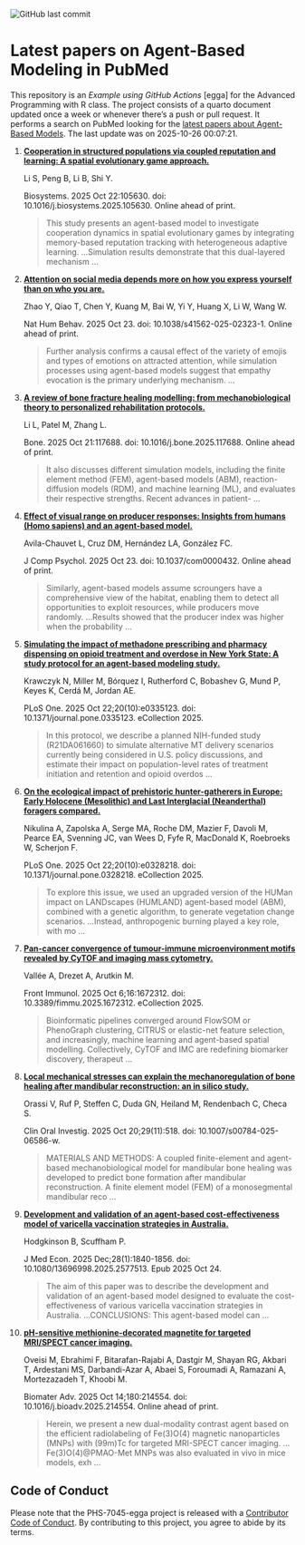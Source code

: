 ![GitHub last
commit](https://img.shields.io/github/last-commit/UofUEpiBio/PHS-7045-egga.png)

# Latest papers on Agent-Based Modeling in PubMed

This repository is an *Example using GitHub Actions* \[egga\] for the
Advanced Programming with R class. The project consists of a quarto
document updated once a week or whenever there’s a push or pull request.
It performs a search on PubMed looking for the <a
href="https://pubmed.ncbi.nlm.nih.gov/?term=agent-based+model&amp;sort=date"
target="_blank">latest papers about Agent-Based Models</a>. The last
update was on 2025-10-26 00:07:21.

<div class="cell">

</div>

1.  [**Cooperation in structured populations via coupled reputation and
    learning: A spatial evolutionary game
    approach.**](https://pubmed.ncbi.nlm.nih.gov/41135606/)

    Li S, Peng B, Li B, Shi Y.

    Biosystems. 2025 Oct 22:105630. doi:
    10.1016/j.biosystems.2025.105630. Online ahead of print.

    > This study presents an agent-based model to investigate
    > cooperation dynamics in spatial evolutionary games by integrating
    > memory-based reputation tracking with heterogeneous adaptive
    > learning. …Simulation results demonstrate that this dual-layered
    > mechanism …

2.  [**Attention on social media depends more on how you express
    yourself than on who you
    are.**](https://pubmed.ncbi.nlm.nih.gov/41131398/)

    Zhao Y, Qiao T, Chen Y, Kuang M, Bai W, Yi Y, Huang X, Li W, Wang W.

    Nat Hum Behav. 2025 Oct 23. doi: 10.1038/s41562-025-02323-1. Online
    ahead of print.

    > Further analysis confirms a causal effect of the variety of emojis
    > and types of emotions on attracted attention, while simulation
    > processes using agent-based models suggest that empathy evocation
    > is the primary underlying mechanism. …

3.  [**A review of bone fracture healing modelling: from
    mechanobiological theory to personalized rehabilitation
    protocols.**](https://pubmed.ncbi.nlm.nih.gov/41130554/)

    Li L, Patel M, Zhang L.

    Bone. 2025 Oct 21:117688. doi: 10.1016/j.bone.2025.117688. Online
    ahead of print.

    > It also discusses different simulation models, including the
    > finite element method (FEM), agent-based models (ABM),
    > reaction-diffusion models (RDM), and machine learning (ML), and
    > evaluates their respective strengths. Recent advances in patient-
    > …

4.  [**Effect of visual range on producer responses: Insights from
    humans (Homo sapiens) and an agent-based
    model.**](https://pubmed.ncbi.nlm.nih.gov/41129353/)

    Avila-Chauvet L, Cruz DM, Hernández LA, González FC.

    J Comp Psychol. 2025 Oct 23. doi: 10.1037/com0000432. Online ahead
    of print.

    > Similarly, agent-based models assume scroungers have a
    > comprehensive view of the habitat, enabling them to detect all
    > opportunities to exploit resources, while producers move randomly.
    > …Results showed that the producer index was higher when the
    > probability …

5.  [**Simulating the impact of methadone prescribing and pharmacy
    dispensing on opioid treatment and overdose in New York State: A
    study protocol for an agent-based modeling
    study.**](https://pubmed.ncbi.nlm.nih.gov/41124187/)

    Krawczyk N, Miller M, Bórquez I, Rutherford C, Bobashev G, Mund P,
    Keyes K, Cerdá M, Jordan AE.

    PLoS One. 2025 Oct 22;20(10):e0335123. doi:
    10.1371/journal.pone.0335123. eCollection 2025.

    > In this protocol, we describe a planned NIH-funded study
    > (R21DA061660) to simulate alternative MT delivery scenarios
    > currently being considered in U.S. policy discussions, and
    > estimate their impact on population-level rates of treatment
    > initiation and retention and opioid overdos …

6.  [**On the ecological impact of prehistoric hunter-gatherers in
    Europe: Early Holocene (Mesolithic) and Last Interglacial
    (Neanderthal) foragers
    compared.**](https://pubmed.ncbi.nlm.nih.gov/41124134/)

    Nikulina A, Zapolska A, Serge MA, Roche DM, Mazier F, Davoli M,
    Pearce EA, Svenning JC, van Wees D, Fyfe R, MacDonald K, Roebroeks
    W, Scherjon F.

    PLoS One. 2025 Oct 22;20(10):e0328218. doi:
    10.1371/journal.pone.0328218. eCollection 2025.

    > To explore this issue, we used an upgraded version of the HUMan
    > impact on LANDscapes (HUMLAND) agent-based model (ABM), combined
    > with a genetic algorithm, to generate vegetation change scenarios.
    > …Instead, anthropogenic burning played a key role, with mo …

7.  [**Pan-cancer convergence of tumour-immune microenvironment motifs
    revealed by CyTOF and imaging mass
    cytometry.**](https://pubmed.ncbi.nlm.nih.gov/41122166/)

    Vallée A, Drezet A, Arutkin M.

    Front Immunol. 2025 Oct 6;16:1672312. doi:
    10.3389/fimmu.2025.1672312. eCollection 2025.

    > Bioinformatic pipelines converged around FlowSOM or PhenoGraph
    > clustering, CITRUS or elastic-net feature selection, and
    > increasingly, machine learning and agent-based spatial modelling.
    > Collectively, CyTOF and IMC are redefining biomarker discovery,
    > therapeut …

8.  [**Local mechanical stresses can explain the mechanoregulation of
    bone healing after mandibular reconstruction: an in silico
    study.**](https://pubmed.ncbi.nlm.nih.gov/41114876/)

    Orassi V, Ruf P, Steffen C, Duda GN, Heiland M, Rendenbach C, Checa
    S.

    Clin Oral Investig. 2025 Oct 20;29(11):518. doi:
    10.1007/s00784-025-06586-w.

    > MATERIALS AND METHODS: A coupled finite-element and agent-based
    > mechanobiological model for mandibular bone healing was developed
    > to predict bone formation after mandibular reconstruction. A
    > finite element model (FEM) of a monosegmental mandibular reco …

9.  [**Development and validation of an agent-based cost-effectiveness
    model of varicella vaccination strategies in
    Australia.**](https://pubmed.ncbi.nlm.nih.gov/41111311/)

    Hodgkinson B, Scuffham P.

    J Med Econ. 2025 Dec;28(1):1840-1856. doi:
    10.1080/13696998.2025.2577513. Epub 2025 Oct 24.

    > The aim of this paper was to describe the development and
    > validation of an agent-based model designed to evaluate the
    > cost-effectiveness of various varicella vaccination strategies in
    > Australia. …CONCLUSIONS: This agent-based model can …

10. [**pH-sensitive methionine-decorated magnetite for targeted
    MRI/SPECT cancer
    imaging.**](https://pubmed.ncbi.nlm.nih.gov/41109153/)

    Oveisi M, Ebrahimi F, Bitarafan-Rajabi A, Dastgir M, Shayan RG,
    Akbari T, Ardestani MS, Darbandi-Azar A, Abaei S, Foroumadi A,
    Ramazani A, Mortezazadeh T, Khoobi M.

    Biomater Adv. 2025 Oct 14;180:214554. doi:
    10.1016/j.bioadv.2025.214554. Online ahead of print.

    > Herein, we present a new dual-modality contrast agent based on the
    > efficient radiolabeling of Fe(3)O(4) magnetic nanoparticles (MNPs)
    > with (99m)Tc for targeted MRI-SPECT cancer imaging.
    > …Fe(3)O(4)@PMAO-Met MNPs was also evaluated in vivo in mice
    > models, exh …

## Code of Conduct

Please note that the PHS-7045-egga project is released with a
[Contributor Code of
Conduct](https://contributor-covenant.org/version/2/1/CODE_OF_CONDUCT.html).
By contributing to this project, you agree to abide by its terms.
